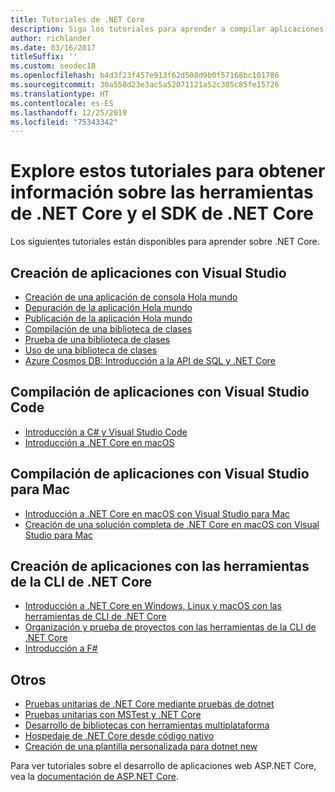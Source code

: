 ```yaml
---
title: Tutoriales de .NET Core
description: Siga los tutoriales para aprender a compilar aplicaciones y bibliotecas de .NET Core en Mac, Linux y Windows.
author: richlander
ms.date: 03/16/2017
titleSuffix: ''
ms.custom: seodec18
ms.openlocfilehash: b4d3f23f457e913f62d508d9b0f57168bc101786
ms.sourcegitcommit: 30a558d23e3ac5a52071121a52c305c85fe15726
ms.translationtype: HT
ms.contentlocale: es-ES
ms.lasthandoff: 12/25/2019
ms.locfileid: "75343342"
---
```

# <a name="learn-net-core-and-the-net-core-sdk-tools-by-exploring-these-tutorials"></a>Explore estos tutoriales para obtener información sobre las herramientas de .NET Core y el SDK de .NET Core

Los siguientes tutoriales están disponibles para aprender sobre .NET Core.

## <a name="create-applications-with-visual-studio"></a>Creación de aplicaciones con Visual Studio

- [Creación de una aplicación de consola Hola mundo](with-visual-studio.md)
- [Depuración de la aplicación Hola mundo](debugging-with-visual-studio.md)
- [Publicación de la aplicación Hola mundo](publishing-with-visual-studio.md)
- [Compilación de una biblioteca de clases](library-with-visual-studio.md)
- [Prueba de una biblioteca de clases](testing-library-with-visual-studio.md)
- [Uso de una biblioteca de clases](consuming-library-with-visual-studio.md)
- [Azure Cosmos DB: Introducción a la API de SQL y .NET Core](/azure/cosmos-db/sql-api-dotnetcore-get-started)

## <a name="build-applications-with-visual-studio-code"></a>Compilación de aplicaciones con Visual Studio Code

- [Introducción a C# y Visual Studio Code](with-visual-studio-code.md)
- [Introducción a .NET Core en macOS](using-on-macos.md)

## <a name="build-applications-with-visual-studio-for-mac"></a>Compilación de aplicaciones con Visual Studio para Mac

- [Introducción a .NET Core en macOS con Visual Studio para Mac](using-on-mac-vs.md)
- [Creación de una solución completa de .NET Core en macOS con Visual Studio para Mac](using-on-mac-vs-full-solution.md)

## <a name="build-applications-with-the-net-core-cli-tools"></a>Creación de aplicaciones con las herramientas de la CLI de .NET Core

- [Introducción a .NET Core en Windows, Linux y macOS con las herramientas de CLI de .NET Core](cli-create-console-app.md)
- [Organización y prueba de proyectos con las herramientas de la CLI de .NET Core](testing-with-cli.md)
- [Introducción a F#](../../fsharp/get-started/get-started-command-line.md)

## <a name="other"></a>Otros

- [Pruebas unitarias de .NET Core mediante pruebas de dotnet](../testing/unit-testing-with-dotnet-test.md)
- [Pruebas unitarias con MSTest y .NET Core](../testing/unit-testing-with-mstest.md)
- [Desarrollo de bibliotecas con herramientas multiplataforma](libraries.md)
- [Hospedaje de .NET Core desde código nativo](netcore-hosting.md)
- [Creación de una plantilla personalizada para dotnet new](cli-templates-create-item-template.md)

Para ver tutoriales sobre el desarrollo de aplicaciones web ASP.NET Core, vea la [documentación de ASP.NET Core](/aspnet/core/).
